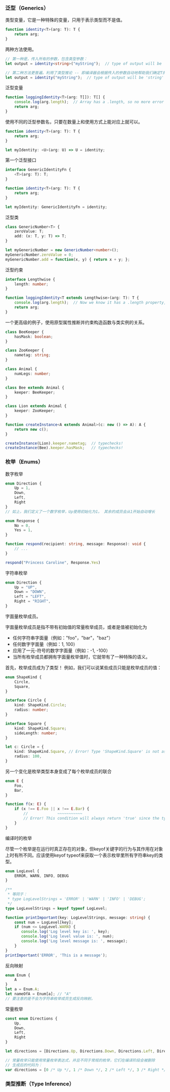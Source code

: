 
### 泛型（Generics）

类型变量，它是一种特殊的变量，只用于表示类型而不是值。
```ts
function identity<T>(arg: T): T {
    return arg;
}
```

两种方法使用。 

```ts
// 第一种是，传入所有的参数，包含类型参数：
let output = identity<string>("myString");  // type of output will be 'string'

// 第二种方法更普遍。利用了类型推论 -- 即编译器会根据传入的参数自动地帮助我们确定T的类型：
let output = identity("myString");  // type of output will be 'string'
```

泛型变量
```ts
function loggingIdentity<T>(arg: T[]): T[] {
    console.log(arg.length);  // Array has a .length, so no more error
    return arg;
}
```

使用不同的泛型参数名，只要在数量上和使用方式上能对应上就可以。
```ts
function identity<T>(arg: T): T {
    return arg;
}

let myIdentity: <U>(arg: U) => U = identity;
```

第一个泛型接口
```ts
interface GenericIdentityFn {
    <T>(arg: T): T;
}

function identity<T>(arg: T): T {
    return arg;
}

let myIdentity: GenericIdentityFn = identity;
```

泛型类
```ts
class GenericNumber<T> {
    zeroValue: T;
    add: (x: T, y: T) => T;
}

let myGenericNumber = new GenericNumber<number>();
myGenericNumber.zeroValue = 0;
myGenericNumber.add = function(x, y) { return x + y; };
```

泛型约束
```ts
interface Lengthwise {
    length: number;
}

function loggingIdentity<T extends Lengthwise>(arg: T): T {
    console.log(arg.length);  // Now we know it has a .length property, so no more error
    return arg;
}
```

一个更高级的例子，使用原型属性推断并约束构造函数与类实例的关系。
```ts
class BeeKeeper {
    hasMask: boolean;
}

class ZooKeeper {
    nametag: string;
}

class Animal {
    numLegs: number;
}

class Bee extends Animal {
    keeper: BeeKeeper;
}

class Lion extends Animal {
    keeper: ZooKeeper;
}

function createInstance<A extends Animal>(c: new () => A): A {
    return new c();
}

createInstance(Lion).keeper.nametag;  // typechecks!
createInstance(Bee).keeper.hasMask;   // typechecks!
```

### 枚举（Enums）

数字枚举
```ts
enum Direction {
    Up = 1,
    Down,
    Left,
    Right
}
// 如上，我们定义了一个数字枚举，Up使用初始化为1。 其余的成员会从1开始自动增长

enum Response {
    No = 0,
    Yes = 1,
}

function respond(recipient: string, message: Response): void {
    // ...
}

respond("Princess Caroline", Response.Yes)
```


字符串枚举
```ts
enum Direction {
    Up = "UP",
    Down = "DOWN",
    Left = "LEFT",
    Right = "RIGHT",
}
```

字面量枚举成员。 

字面量枚举成员是指不带有初始值的常量枚举成员，或者是值被初始化为

- 任何字符串字面量（例如："foo"，"bar"，"baz"）
- 任何数字字面量（例如：1, 100）
- 应用了一元-符号的数字字面量（例如：-1, -100）
- 当所有枚举成员都拥有字面量枚举值时，它就带有了一种特殊的语义。

首先，枚举成员成为了类型！ 例如，我们可以说某些成员只能是枚举成员的值：
```ts
enum ShapeKind {
    Circle,
    Square,
}

interface Circle {
    kind: ShapeKind.Circle;
    radius: number;
}

interface Square {
    kind: ShapeKind.Square;
    sideLength: number;
}

let c: Circle = {
    kind: ShapeKind.Square, // Error! Type 'ShapeKind.Square' is not assignable to type 'ShapeKind.Circle'.
    radius: 100,
}
```

另一个变化是枚举类型本身变成了每个枚举成员的联合
```ts
enum E {
    Foo,
    Bar,
}

function f(x: E) {
    if (x !== E.Foo || x !== E.Bar) {
        //             ~~~~~~~~~~~
        // Error! This condition will always return 'true' since the types 'E.Foo' and 'E.Bar' have no overlap.
    }
}
```

编译时的枚举

尽管一个枚举是在运行时真正存在的对象，但keyof关键字的行为与其作用在对象上时有所不同。应该使用keyof typeof来获取一个表示枚举里所有字符串key的类型。
```ts
enum LogLevel {
    ERROR, WARN, INFO, DEBUG
}

/**
 * 等同于：
 * type LogLevelStrings = 'ERROR' | 'WARN' | 'INFO' | 'DEBUG';
 */
type LogLevelStrings = keyof typeof LogLevel;

function printImportant(key: LogLevelStrings, message: string) {
    const num = LogLevel[key];
    if (num <= LogLevel.WARN) {
       console.log('Log level key is: ', key);
       console.log('Log level value is: ', num);
       console.log('Log level message is: ', message);
    }
}
printImportant('ERROR', 'This is a message');
```

反向映射
```ts
enum Enum {
    A
}
let a = Enum.A;
let nameOfA = Enum[a]; // "A"
// 要注意的是不会为字符串枚举成员生成反向映射。
```

常量枚举
```ts
const enum Directions {
    Up,
    Down,
    Left,
    Right
}

let directions = [Directions.Up, Directions.Down, Directions.Left, Directions.Right]

// 常量枚举只能使用常量枚举表达式，并且不同于常规的枚举，它们在编译阶段会被删除
// 生成后的代码为：
var directions = [0 /* Up */, 1 /* Down */, 2 /* Left */, 3 /* Right */];
```

### 类型推断（Type Inference）


